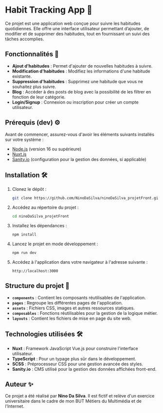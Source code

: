 # Habit Tracking App 📝

Ce projet est une application web conçue pour suivre les habitudes quotidiennes. Elle offre une interface utilisateur permettant d’ajouter, de modifier et de supprimer des habitudes, tout en fournissant un suivi des tâches accomplies.

## Fonctionnalités 🚀

- **Ajout d'habitudes** : Permet d'ajouter de nouvelles habitudes à suivre.
- **Modification d'habitudes** : Modifiez les informations d'une habitude existante.
- **Suppression d'habitudes** : Supprimez une habitude que vous ne souhaitez plus suivre.
- **Blog** : Accéder à des posts de blog avec la possibilité de les filtrer en fonction de leur catégorie.
- **Login/Signup** : Connexion ou inscription pour créer un compte utilisateur.

## Prérequis (dev) ⚙️

Avant de commencer, assurez-vous d'avoir les éléments suivants installés sur votre système :

- [Node.js](https://nodejs.org/) (version 16 ou supérieure)
- [Nuxt.js](https://nuxt.com/)
- [Sanity.io](https://www.sanity.io/) (configuration pour la gestion des données, si applicable)

## Installation 🛠️

1. Clonez le dépôt :

   ```bash
   git clone https://github.com/NinoDaSilva/ninoDaSilva_projetFront.git
   ```

2. Accédez au répertoire du projet :

   ```bash
   cd ninoDaSilva_projetFront
   ```

3. Installez les dépendances :

   ```bash
   npm install
   ```

4. Lancez le projet en mode développement :

   ```bash
   npm run dev
   ```

5. Accédez à l'application dans votre navigateur à l'adresse suivante :

   ```
   http://localhost:3000
   ```

## Structure du projet 📂

- **`components`** : Contient les composants réutilisables de l'application.
- **`pages`** : Regroupe les différentes pages de l'application.
- **`assets`** : Fichiers CSS, images et autres ressources statiques.
- **`composables`** : Fonctions réutilisables pour la gestion de la logique métier.
- **`layouts`** : Contient les fichiers de mise en page du site web.

## Technologies utilisées 🛠️

- **Nuxt** : Framework JavaScript Vue.js pour construire l'interface utilisateur.
- **TypeScript** : Pour un typage plus sûr dans le développement.
- **SCSS** : Préprocesseur CSS pour une gestion avancée des styles.
- **Sanity.io** : CMS utilisé pour la gestion des données affichées front-end.

## Auteur ✨

Ce projet a été réalisé par **Nino Da Silva**. 
Il est fictif et relève d'un exercice universitaire dans le cadre de mon BUT Métiers du Multimédia et de l'Internet.
